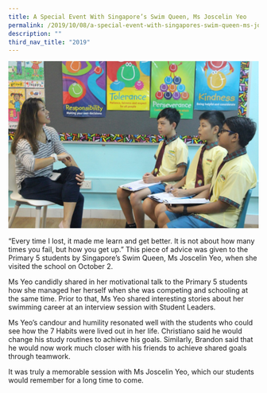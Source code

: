 ```yaml
---
title: A Special Event With Singapore’s Swim Queen, Ms Joscelin Yeo
permalink: /2019/10/08/a-special-event-with-singapores-swim-queen-ms-joscelin-yeo/
description: ""
third_nav_title: "2019"
---
```

<img src="/images/IMG_9407-cover.jpg">
<p>“Every time I lost, it made me learn and get better. It is not about how many times you fail, but how you get up.” This piece of advice was given to the Primary 5 students by Singapore’s Swim Queen, Ms Joscelin Yeo, when she visited the school on October 2.</p>
<p>Ms Yeo candidly shared in her motivational talk to the Primary 5 students how she managed her herself when she was competing and schooling at the same time. Prior to that, Ms Yeo shared interesting stories about her swimming career at an interview session with Student Leaders.</p>
<p>Ms Yeo’s candour and humility resonated well with the students who could see how the 7 Habits were lived out in her life. Christiano said he would change his study routines to achieve his goals. Similarly, Brandon said that he would now work much closer with his friends to achieve shared goals through teamwork.</p>
<p>It was truly a memorable session with Ms Joscelin Yeo, which our students would remember for a long time to come.</p>